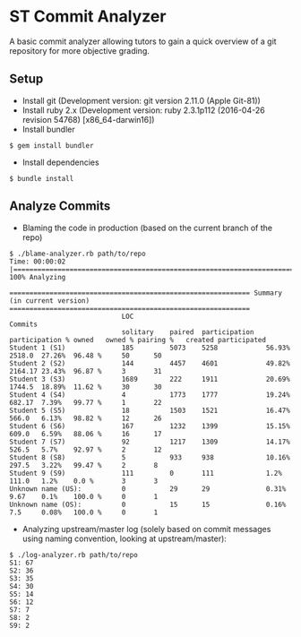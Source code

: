 # ST Commit Analyzer

A basic commit analyzer allowing tutors to gain a quick overview of a
git repository for more objective grading.

## Setup

* Install git (Development version: git version 2.11.0 (Apple Git-81))
* Install ruby 2.x (Development version: ruby 2.3.1p112 (2016-04-26 revision 54768) [x86_64-darwin16])
* Install bundler

```
$ gem install bundler
```

* Install dependencies

```
$ bundle install
```

## Analyze Commits


* Blaming the code in production (based on the current branch of the repo)

```
$ ./blame-analyzer.rb path/to/repo
Time: 00:00:02 |====================================================================================================================>>| 100% Analyzing

============================================================ Summary (in current version) ============================================================
                           	LOC     	      	             	               	       	       	         	Commits
                           	solitary	paired	participation	participation %	owned  	owned %	pairing %	created	participated
Student 1 (S1)             	185     	5073  	5258         	56.93%         	2518.0 	27.26% 	96.48 %  	50     	50
Student 2 (S2)             	144     	4457  	4601         	49.82%         	2164.17	23.43% 	96.87 %  	3      	31
Student 3 (S3)             	1689    	222   	1911         	20.69%         	1744.5 	18.89% 	11.62 %  	30     	30
Student 4 (S4)             	4       	1773  	1777         	19.24%         	682.17 	7.39%  	99.77 %  	1      	22
Student 5 (S5)             	18      	1503  	1521         	16.47%         	566.0  	6.13%  	98.82 %  	12     	26
Student 6 (S6)             	167     	1232  	1399         	15.15%         	609.0  	6.59%  	88.06 %  	16     	17
Student 7 (S7)             	92      	1217  	1309         	14.17%         	526.5  	5.7%   	92.97 %  	2      	12
Student 8 (S8)             	5       	933   	938          	10.16%         	297.5  	3.22%  	99.47 %  	2      	8
Student 9 (S9)             	111     	0     	111          	1.2%           	111.0  	1.2%   	0.0 %    	3      	3
Unknown name (US):         	0       	29    	29           	0.31%          	9.67   	0.1%   	100.0 %  	0      	1
Unknown name (OS):         	0       	15    	15           	0.16%          	7.5    	0.08%  	100.0 %  	0      	1
```

* Analyzing upstream/master log (solely based on commit messages using naming convention, looking at upstream/master):

```
$ ./log-analyzer.rb path/to/repo
S1: 67
S2: 36
S3: 35
S4: 30
S5: 14
S6: 12
S7: 7
S8: 2
S9: 2
```